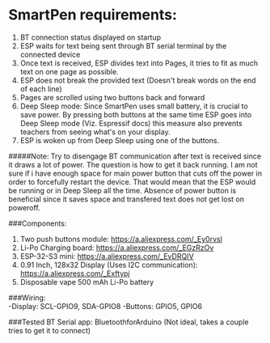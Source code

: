 # SmartPen requirements:
1. BT connection status displayed on startup
2. ESP waits for text being sent through BT serial terminal by the connected device
3. Once text is received, ESP divides text into Pages, it tries to fit as much text on one page as possible.
4. ESP does not break the provided text (Doesn't break words on the end of each line)
5. Pages are scrolled using two buttons back and forward
6. Deep Sleep mode: Since SmartPen uses small battery, it is crucial to save power. By pressing both buttons at the same time
   ESP goes into Deep Sleep mode (Viz. Espressif docs) this measure also prevents teachers from seeing what's on your display.
7. ESP is woken up from Deep Sleep using one of the buttons.
 

#####Note: Try to disengage BT communication after text is received since it draws a lot of power. The question is how to get it back running. I am not sure if i have enough space for main power button that cuts off the power in order to forcefully restart the device. That would mean that the ESP would be running or in Deep Sleep all the time. Absence of power button is beneficial since it saves space and transfered text does not get lost on poweroff.

###Components: 
1. Two push buttons module: https://a.aliexpress.com/_Ey0rvsl 
2. Li-Po Charging board: https://a.aliexpress.com/_EGzRzOv
3. ESP-32-S3 mini: https://a.aliexpress.com/_EvDRQIV
4. 0.91 Inch, 128x32 Display (Uses I2C communication): https://a.aliexpress.com/_Exftypj
5. Disposable vape 500 mAh Li-Po battery

###Wiring:    
  -Display: SCL-GPIO9, SDA-GPIO8
  -Buttons: GPIO5, GPIO6

###Tested BT Serial app: 
BluetoothforArduino (Not ideal, takes a couple tries to get it to connect)
